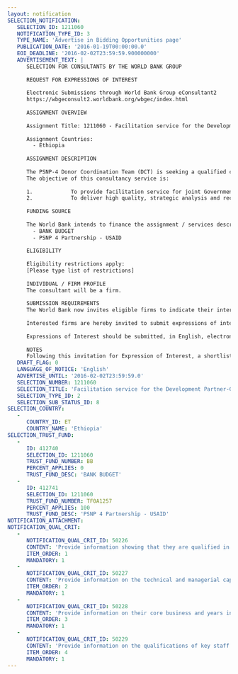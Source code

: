 ```yaml
---
layout: notification
SELECTION_NOTIFICATION: 
   SELECTION_ID: 1211060
   NOTIFICATION_TYPE_ID: 3
   TYPE_NAME: 'Advertise in Bidding Opportunities page'
   PUBLICATION_DATE: '2016-01-19T00:00:00.0'
   EOI_DEADLINE: '2016-02-02T23:59:59.900000000'
   ADVERTISEMENT_TEXT: |
      SELECTION FOR CONSULTANTS BY THE WORLD BANK GROUP
      
      REQUEST FOR EXPRESSIONS OF INTEREST
      
      Electronic Submissions through World Bank Group eConsultant2
      https://wbgeconsult2.worldbank.org/wbgec/index.html
      
      ASSIGNMENT OVERVIEW
      
      Assignment Title: 1211060 - Facilitation service for the Development Partner-Government PSNP4   Joint Review and Implementation Support (JRIS) Missions  2016-2018
      
      Assignment Countries:
        - Ethiopia
      
      ASSIGNMENT DESCRIPTION
      
      The PSNP-4 Donor Coordination Team (DCT) is seeking a qualified consulting firm that has extensive experience in the facilitation of different activities/mission. The consulting firm is expected to assign 1 (one) highly qualified facilitator and 1 (one) assistant during the time of the mission for the assignment.  The consultant would support preparations for the regional and federal missions and facilitate the overall process of the federal level mission.
      The objective of this consultancy service is: 
      
      1.            To provide facilitation service for joint Government-DP processes in the PSNP-4, particularly federal and regional level JRIS Missions, and
      2.            To deliver high quality, strategic analysis and recommendations to improve programme implementation and to strengthen Government-DP relations.
      
      FUNDING SOURCE
      
      The World Bank intends to finance the assignment / services described below under the following trust fund(s):
        - BANK BUDGET
        - PSNP 4 Partnership - USAID
      
      ELIGIBILITY
      
      Eligibility restrictions apply:
      [Please type list of restrictions]
      
      INDIVIDUAL / FIRM PROFILE
      The consultant will be a firm. 
      
      SUBMISSION REQUIREMENTS
      The World Bank now invites eligible firms to indicate their interest in providing the services.  Interested firms must provide information indicating that they are qualified to perform the services (brochures, description of similar assignments, experience in similar conditions, availability of appropriate skills among staff, etc. for firms; CV and cover letter for individuals).  Please note that the total size of all attachments should be less than 5MB.  Consultants may associate to enhance their qualifications.
      
      Interested firms are hereby invited to submit expressions of interest.
      
      Expressions of Interest should be submitted, in English, electronically through World Bank Group eTendering (https://wbgeconsult2.worldbank.org/wbgec/index.html)
      
      NOTES
      Following this invitation for Expression of Interest, a shortlist of qualified firms will be formally invited to submit proposals.  Shortlisting and selection will be subject to the availability of funding.
   DRAFT_FLAG: 0
   LANGUAGE_OF_NOTICE: 'English'
   ADVERTISE_UNTIL: '2016-02-02T23:59:59.0'
   SELECTION_NUMBER: 1211060
   SELECTION_TITLE: 'Facilitation service for the Development Partner-Government PSNP4   Joint Review and Implementation Support (JRIS) Missions  2016-2018'
   SELECTION_TYPE_ID: 2
   SELECTION_SUB_STATUS_ID: 8
SELECTION_COUNTRY: 
   - 
      COUNTRY_ID: ET
      COUNTRY_NAME: 'Ethiopia'
SELECTION_TRUST_FUND: 
   - 
      ID: 412740
      SELECTION_ID: 1211060
      TRUST_FUND_NUMBER: BB
      PERCENT_APPLIES: 0
      TRUST_FUND_DESC: 'BANK BUDGET'
   - 
      ID: 412741
      SELECTION_ID: 1211060
      TRUST_FUND_NUMBER: TF0A1257
      PERCENT_APPLIES: 100
      TRUST_FUND_DESC: 'PSNP 4 Partnership - USAID'
NOTIFICATION_ATTACHMENT: 
NOTIFICATION_QUAL_CRIT: 
   - 
      NOTIFICATION_QUAL_CRIT_ID: 50226
      CONTENT: 'Provide information showing that they are qualified in the field of the assignment.'
      ITEM_ORDER: 1
      MANDATORY: 1
   - 
      NOTIFICATION_QUAL_CRIT_ID: 50227
      CONTENT: 'Provide information on the technical and managerial capabilities of the firm.'
      ITEM_ORDER: 2
      MANDATORY: 1
   - 
      NOTIFICATION_QUAL_CRIT_ID: 50228
      CONTENT: 'Provide information on their core business and years in business.'
      ITEM_ORDER: 3
      MANDATORY: 1
   - 
      NOTIFICATION_QUAL_CRIT_ID: 50229
      CONTENT: 'Provide information on the qualifications of key staff.'
      ITEM_ORDER: 4
      MANDATORY: 1
---
```

